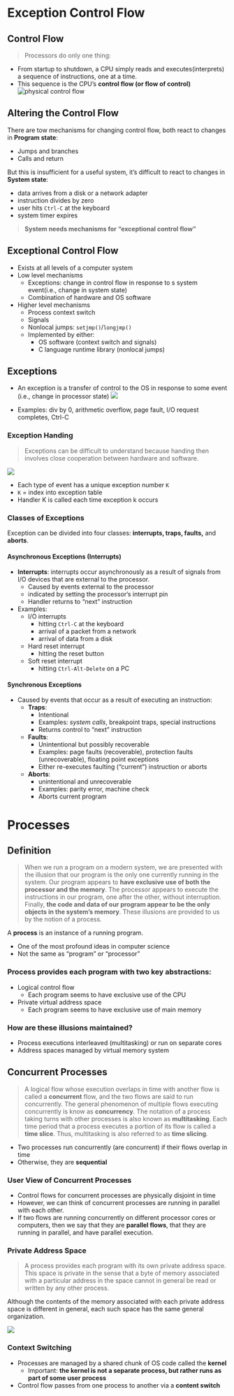 
# Exception Control Flow

## Control Flow
> Processors do only one thing:
- From startup to shutdown, a CPU simply reads and executes(interprets) a sequence of instructions, one at a time.
- This sequence is the CPU’s **control flow (or flow of control)**
![][image-1]

## Altering the Control Flow
There are tow mechanisms for changing control flow, both react to changes in **Program state**:
- Jumps and branches
- Calls and return

But this is insufficient for a useful system, it’s difficult to react to changes in **System state**:
- data arrives from a disk or a network adapter
- instruction divides by zero
- user hits `Ctrl-C` at the keyboard
- system timer expires

> **System needs mechanisms for “exceptional control flow”**

## Exceptional Control Flow
- Exists at all levels of a computer system
- Low level mechanisms
	- Exceptions: change in control flow in response to s system event(i.e., change in system state)
	- Combination of hardware and OS software
- Higher level mechanisms
	- Process context switch
	- Signals
	- Nonlocal jumps: `setjmp()`/`longjmp()`
	- Implemented by either:
		- OS software (context switch and signals)
		- C language runtime library (nonlocal jumps)

## Exceptions
- An exception is a transfer of control to the OS in response to some event (i.e., change in processor state)
![][image-2]

- Examples: div by 0, arithmetic overflow, page fault, I/O request completes, Ctrl-C

### Exception Handing
> Exceptions can be difficult to understand because handing then involves close cooperation between hardware and software.

![][image-3]

- Each type of event has a unique exception number `K`
- `K` = index into exception table
- Handler K is called each time exception k occurs

### Classes of Exceptions
Exception can be divided into four classes: **interrupts, traps, faults,** and **aborts**.

#### Asynchronous Exceptions (Interrupts)
- **Interrupts**: interrupts occur asynchronously as a result of signals from I/O devices that are external to the processor. 
	- Caused by events external to the processor
	- indicated by setting the processor’s interrupt pin
	- Handler returns to “next” instruction
- Examples:
	- I/O interrupts
		- hitting `Ctrl-C` at the keyboard
		- arrival of a packet from a network
		- arrival of data from a disk
	- Hard reset interrupt
		- hitting the reset button
	- Soft reset interrupt
		- hitting `Ctrl-Alt-Delete` on a PC

#### Synchronous Exceptions
- Caused by events that occur as a result of executing an instruction:
	- **Traps**:
		- Intentional
		- Examples: *system calls*, breakpoint traps, special instructions
		- Returns control to “next” instruction
	- **Faults**:
		- Unintentional but possibly recoverable
		- Examples: page faults (recoverable), protection faults (unrecoverable), floating point exceptions
		- Either re-executes faulting (“current”) instruction or aborts
	- **Aborts**:
		- unintentional and unrecoverable
		- Examples: parity error, machine check
		- Aborts current program


# Processes
## Definition
> When we run a program on a modern system, we are presented with the illusion that our program is the only one currently running in the system. Our program appears to **have exclusive use of both the processor and the memory**. The processor appears to execute the instructions in our program, one after the other, without interruption. Finally, **the code and data of our program appear to be the only objects in the system’s memory**. These illusions are provided to us by the notion of a process.

 A **process** is an instance of a running program.
- One of the most profound ideas in computer science
- Not the same as “program” or “processor”

### Process provides each program with two key abstractions:
- Logical control flow
	- Each program seems to have exclusive use of the CPU
- Private virtual address space
	- Each program seems to have exclusive use of main memory

### How are these illusions maintained?
- Process executions interleaved (multitasking) or run on separate cores
- Address spaces managed by virtual memory system

## Concurrent Processes
> A logical flow whose execution overlaps in time with another flow is called a **concurrent** flow, and the two flows are said to run concurrently.
> The general phenomenon of multiple flows executing concurrently is know as **concurrency**. The notation of a process taking turns with other processes is also known as **multitasking**. Each time period that a process executes a portion of its flow is called a **time slice**. Thus, multitasking is also referred to as **time slicing**.

- Two processes run concurrently (are concurrent) if their flows overlap in time
- Otherwise, they are **sequential**

### User View of Concurrent Processes
- Control flows for concurrent processes are physically disjoint in time
- However, we can think of concurrent processes are running in parallel with each other.
- If two flows are running concurrently on different processor cores or computers, then we say that they are **parallel flows**, that they are running in parallel, and have parallel execution.

### Private Address Space
>  A process provides each program with its own private address space.  This space is private in the sense that a byte of memory associated with a particular  address in the space cannot in general be read or written by any other process.

Although the contents of the memory associated with each private address space is different in general, each such space has the same general organization.

![][image-4]

### Context Switching
- Processes are managed by a shared chunk of OS code called the **kernel**
	- Important: **the kernel is not a separate process, but rather runs as part of some user process**
- Control flow passes from one process to another via a **content switch**





[image-1]:	https://user-images.githubusercontent.com/980216/28248942-b9996e16-6a7f-11e7-9b6e-c735fbbf1d6e.png "physical control flow"
[image-2]:	https://user-images.githubusercontent.com/980216/28253954-04459c9a-6adb-11e7-84d8-c410ac127264.png
[image-3]:	https://user-images.githubusercontent.com/980216/28253964-288c2fc4-6adb-11e7-8c5e-e670782a13d2.png
[image-4]:	https://user-images.githubusercontent.com/980216/28343288-2a24459a-6c4f-11e7-9a76-b02838d8bbe9.png
